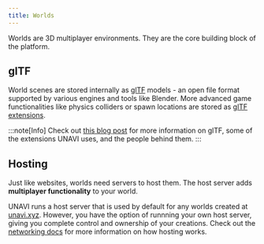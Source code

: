 ```yaml
---
title: Worlds
---
```


Worlds are 3D multiplayer environments.
They are the core building block of the platform.

## glTF

World scenes are stored internally as [glTF](https://github.com/KhronosGroup/glTF) models - an open file format supported by various engines and tools like Blender.
More advanced game functionalities like physics colliders or spawn locations are stored as [glTF extensions](https://github.com/KhronosGroup/glTF/blob/main/extensions/README.md).

:::note[Info]
Check out [this blog post](https://mirror.xyz/m3org.eth/00qAzFnCCmAHrqGAQiqObgAD2x6E8wxKtsTSFtorhf0) for more information on glTF, some of the extensions UNAVI uses, and the people behind them.
:::

## Hosting

Just like websites, worlds need servers to host them.
The host server adds **multiplayer functionality** to your world.

UNAVI runs a host server that is used by default for any worlds created at [unavi.xyz](https://unavi.xyz).
However, you have the option of runnning your own host server, giving you complete control and ownership of your creations.
Check out the [networking docs](/wired-protocol/networking/#host) for more information on how hosting works.
